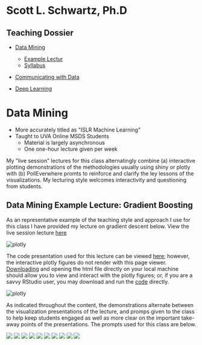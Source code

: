 
# Scott L. Schwartz, Ph.D
## Teaching Dossier

- [Data Mining](#data-mining)
  - [Example Lectur](#data-mining-example-lecture)
  - [Syllabus](#data-mining-syllabus)

- [Communicating with Data](#communicating-with-data)

- [Deep Learning](#deep-learning)


# Data Mining

- More accurately titled as "ISLR Machine Learning"
- Taught to UVA Online MSDS Students
  - Material is largely asynchronous
  - One one-hour lecture given per week

My "live session" lectures for this class alternatingly combine (a) interactive plotting demonstrations of the methodologies usually using shiny or plotly with (b) PollEverwhere promts to reinforce and clarify the ley lessons of the visualizations.  My lecturing style welcomes interactivity and questioning from students.

## Data Mining Example Lecture: Gradient Boosting

As an representative example of the teaching style and approach I use for this class I have provided my lecture on gradient descent below.  View the live session lecture [here](path)

![plotly](images/imageedit_1_8302619965.gif)

The code presentation used for this lecture can be viewed [here](http://htmlpreview.github.io/?https://github.com/pointOfive/TD/blob/master/Mod_12_Live.html); however, the interactive plotly figures do not render with this page viewer.  [Downloading](Mod_12_Live.html) and opening the html file directly on your local machine should allow you to view and interact with the plotly figures; or, if you are a savvy RStudio user, you may download and run the [code](Mod_12_Live.Rmd) directly.  

![plotly](images/plotly.png)


As indicated throughout the content, the demonstrations alternate between the visualization presentations of the lecture, and promps given to the class to help keep students engaged as well as more clear on the important take-away points of the presentations.  The prompts used for this class are below.  



![](images/q1.png)
![](images/q2.png)
![](images/q3.png)
![](images/q4.png)
![](images/q5.png)
![](images/q6.png)
![](images/q7.png)
![](images/q8.png)
![](images/q9.png)
![](images/q10.png)
